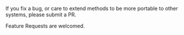 If you fix a bug, or care to extend methods to be more portable to other systems, please submit a PR.

Feature Requests are welcomed.
